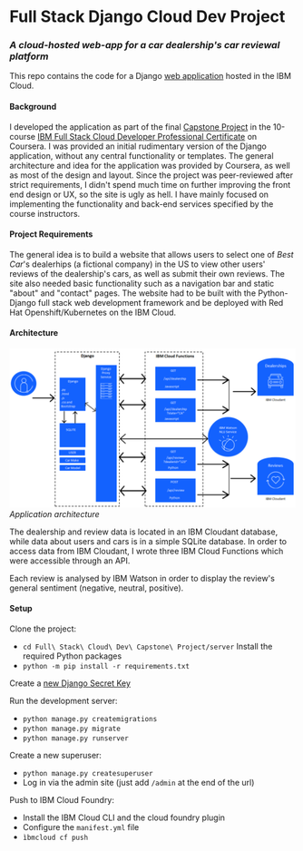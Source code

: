 # Full Stack Django Cloud Dev Project
### _A cloud-hosted web-app for a car dealership's car reviewal platform_

This repo contains the code for a Django [web application](https://sr-django-capstone.eu-de.mybluemix.net/djangoapp/) hosted in the IBM Cloud. 

#### Background
I developed the application as part of the final [Capstone Project](https://www.coursera.org/learn/ibm-cloud-native-full-stack-development-capstone?specialization=ibm-full-stack-cloud-developer) in the 10-course [IBM Full Stack Cloud Developer Professional Certificate](https://www.coursera.org/professional-certificates/ibm-full-stack-cloud-developer) on Coursera. I was provided an initial rudimentary version of the Django application, without 
any central functionality or templates. The general architecture and idea for the application was provided by Coursera, as well as most of the design and layout. 
Since the project was peer-reviewed after strict requirements, I didn't spend much time on further improving the front end design or UX, so the site is ugly as hell. I have mainly focused on implementing the functionality and back-end services specified by the course instructors. 

#### Project Requirements
The general idea is to build a website that allows users to select one of *Best Car*'s dealerhips (a fictional company) in the US to view other users' reviews of the dealership's cars, as well as submit their own reviews. The site also needed basic functionality such as a navigation bar and static "about" and "contact" pages. The website had to be built with the Python-Django full stack web development framework and be deployed with Red Hat Openshift/Kubernetes on the IBM Cloud.

#### Architecture
![Application architecture model](capstone-project-model.png)
_Application architecture_

The dealership and review data is located in an IBM Cloudant database, while data about users and cars is in a simple SQLite database. In order to access data from IBM Cloudant, I wrote three IBM Cloud Functions which were accessible through an API. 

Each review is analysed by IBM Watson in order to display the review's general sentiment (negative, neutral, positive). 

#### Setup 
Clone the project:
- ```cd Full\ Stack\ Cloud\ Dev\ Capstone\ Project/server```
Install the required Python packages
- ```python -m pip install -r requirements.txt```

Create a [new Django Secret Key](https://humberto.io/blog/tldr-generate-django-secret-key/) 

Run the development server: </br>
- ```python manage.py createmigrations```
- ```python manage.py migrate```
- ```python manage.py runserver```

Create a new superuser:
- ```python manage.py createsuperuser```
- Log in via the admin site (just add `/admin` at the end of the url)

Push to IBM Cloud Foundry:
- Install the IBM Cloud CLI and the cloud foundry plugin
- Configure the `manifest.yml` file
- `ìbmcloud cf push`
